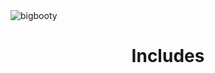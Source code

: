 <img src="http://pjhampton.com/bigbooty/banner.png" alt="bigbooty">

<h1 align="center">Includes</h1>


